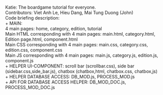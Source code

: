 Katie: The boardgame tutorial for everyone.  
Contributors: Viet Anh Le, Hieu Dang, Mai Tung Duong (John)  
Code briefing description:  
	+ MAIN:  
		4 main pages: home, category, edition, tutorial  
		Main HTML corresponding with 4 main pages: main.html, category.html, Edition page.html, component.html  
		Main CSS corresponding with 4 main pages: main.css, category.css, edition.css, component.css  
		Main JS corresponding with 4 main pages: main.js, category.js, edition.js, component.js  
	+ HELPER UI-COMPONENT: scroll bar (scrollbar.css), side bar (sidebar.css,side_bar.js), chatbox (chatbox,html, chatbox.css, chatbox,js)  
	+ HELPER DATABASE ACCESS: DB_MOD.js, PROCESS_MOD.js  
	+ API FOR DATABASE ACCESS HELPER: DB_MOD_DOC.js, PROCESS_MOD_DOC.js
